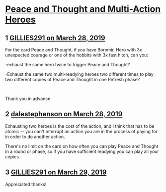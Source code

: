 # [Peace and Thought and Multi-Action Heroes](https://community.fantasyflightgames.com/topic/292976-peace-and-thought-and-multi-action-heroes/)

## 1 [GILLIES291 on March 28, 2019](https://community.fantasyflightgames.com/topic/292976-peace-and-thought-and-multi-action-heroes/?do=findComment&comment=3660521)

For the card Peace and Thought, if you have Boromir, Hero with 3x unexpected courage or one of the hobbits with 3x fast hitch, can you:

-exhaust the same hero twice to trigger Peace and Thought?

-Exhaust the same two multi-readying heroes two different times to play two different copies of Peace and Thought in one Refresh phase?

 

Thank you in advance 

## 2 [dalestephenson on March 28, 2019](https://community.fantasyflightgames.com/topic/292976-peace-and-thought-and-multi-action-heroes/?do=findComment&comment=3660602)

Exhausting two heroes is the cost of the action, and I think that has to be atomic -- you can't interrupt an action you are in the process of paying for in order to do another action.

There's no limit on the card on how often you can play Peace and Thought in a round or phase, so if you have sufficient readying you can play all your copies.

## 3 [GILLIES291 on March 29, 2019](https://community.fantasyflightgames.com/topic/292976-peace-and-thought-and-multi-action-heroes/?do=findComment&comment=3662349)

Appreciated thanks!

